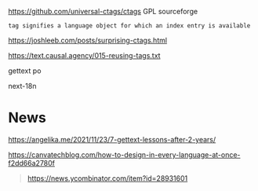 https://github.com/universal-ctags/ctags GPL sourceforge
   
    tag signifies a language object for which an index entry is available
  
https://joshleeb.com/posts/surprising-ctags.html

https://text.causal.agency/015-reusing-tags.txt

gettext
po

next-18n

# News
https://angelika.me/2021/11/23/7-gettext-lessons-after-2-years/

https://canvatechblog.com/how-to-design-in-every-language-at-once-f2dd66a2780f
>https://news.ycombinator.com/item?id=28931601
